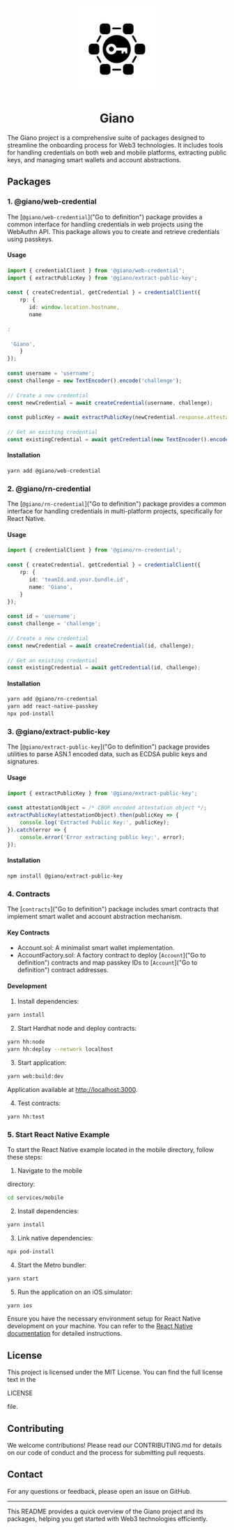 <p align="center">
 <img src="assets/logo.png" width="200"/>
 <h1 align="center">Giano</h1>
</p>

The Giano project is a comprehensive suite of packages designed to streamline the onboarding process for Web3 technologies. It includes tools for handling credentials on both web and mobile platforms, extracting public keys, and managing smart wallets and account abstractions.

## Packages

### 1. @giano/web-credential

The [`@giano/web-credential`]("Go to definition") package provides a common interface for handling credentials in web projects using the WebAuthn API. This package allows you to create and retrieve credentials using passkeys.

#### Usage

```ts
import { credentialClient } from '@giano/web-credential';
import { extractPublicKey } from '@giano/extract-public-key';

const { createCredential, getCredential } = credentialClient({
    rp: {
       id: window.location.hostname,
       name

:

 'Giano',
    }
});

const username = 'username';
const challenge = new TextEncoder().encode('challenge');

// Create a new credential
const newCredential = await createCredential(username, challenge);

const publicKey = await extractPublicKey(newCredential.response.attestationObject);

// Get an existing credential
const existingCredential = await getCredential(new TextEncoder().encode(username), challenge);
```

#### Installation

```sh
yarn add @giano/web-credential
```

### 2. @giano/rn-credential

The [`@giano/rn-credential`]("Go to definition") package provides a common interface for handling credentials in multi-platform projects, specifically for React Native.

#### Usage

```ts
import { credentialClient } from '@giano/rn-credential';

const { createCredential, getCredential } = credentialClient({
    rp: {
       id: 'teamId.and.your.bundle.id',
       name: 'Giano',
    }
});

const id = 'username';
const challenge = 'challenge';

// Create a new credential
const newCredential = await createCredential(id, challenge);

// Get an existing credential
const existingCredential = await getCredential(id, challenge);
```

#### Installation

```sh
yarn add @giano/rn-credential
yarn add react-native-passkey
npx pod-install
```

### 3. @giano/extract-public-key

The [`@giano/extract-public-key`]("Go to definition") package provides utilities to parse ASN.1 encoded data, such as ECDSA public keys and signatures.

#### Usage

```ts
import { extractPublicKey } from '@giano/extract-public-key';

const attestationObject = /* CBOR encoded attestation object */;
extractPublicKey(attestationObject).then(publicKey => {
    console.log('Extracted Public Key:', publicKey);
}).catch(error => {
    console.error('Error extracting public key:', error);
});
```

#### Installation

```sh
npm install @giano/extract-public-key
```

### 4. Contracts

The [`contracts`]("Go to definition") package includes smart contracts that implement smart wallet and account abstraction mechanism.


#### Key Contracts

- Account.sol: A minimalist smart wallet implementation.
- AccountFactory.sol: A factory contract to deploy [`Account`]("Go to definition") contracts and map passkey IDs to [`Account`]("Go to definition") contract addresses.


#### Development

1. Install dependencies:

```sh
yarn install
```

2. Start Hardhat node and deploy contracts:

```sh
yarn hh:node
yarn hh:deploy --network localhost
```

3. Start application:

```sh
yarn web:build:dev
```

Application available at <http://localhost:3000>.

4. Test contracts:

```sh
yarn hh:test
```


### 5. Start React Native Example

To start the React Native example located in the mobile directory, follow these steps:

1. Navigate to the mobile

 directory:

```sh
cd services/mobile
```

2. Install dependencies:

```sh
yarn install
```

3. Link native dependencies:

```sh
npx pod-install
```

4. Start the Metro bundler:

```sh
yarn start
```

5. Run the application on an iOS simulator:

```sh
yarn ios
```

Ensure you have the necessary environment setup for React Native development on your machine. You can refer to the [React Native documentation](https://reactnative.dev/docs/environment-setup) for detailed instructions.





## License

This project is licensed under the MIT License. You can find the full license text in the 

LICENSE

 file.

## Contributing

We welcome contributions! Please read our CONTRIBUTING.md for details on our code of conduct and the process for submitting pull requests.

## Contact

For any questions or feedback, please open an issue on GitHub.

---

This README provides a quick overview of the Giano project and its packages, helping you get started with Web3 technologies efficiently.
